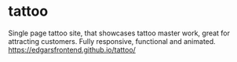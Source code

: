 # tattoo
Single page tattoo site, that showcases tattoo master work, great for attracting customers.
Fully responsive, functional and animated.
https://edgarsfrontend.github.io/tattoo/
